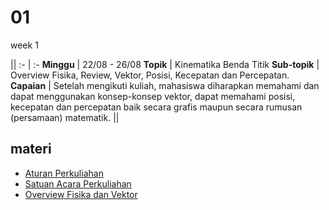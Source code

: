 # 01
week 1

||
:- | :-
**Minggu** | 22/08 - 26/08
**Topik** | Kinematika Benda Titik
**Sub-topik** | Overview Fisika, Review, Vektor, Posisi, Kecepatan dan Percepatan.
**Capaian** | Setelah mengikuti kuliah, mahasiswa diharapkan memahami dan dapat menggunakan konsep-konsep vektor, dapat memahami posisi, kecepatan dan percepatan baik secara grafis maupun secara rumusan (persamaan) matematik.
||


## materi
+ [Aturan Perkuliahan](ap-ab-v180822.pdf)
+ [Satuan Acara Perkuliahan](sap-a-v180822.pdf)
+ [Overview Fisika dan Vektor](lecture-info-20220824-v2.pdf)